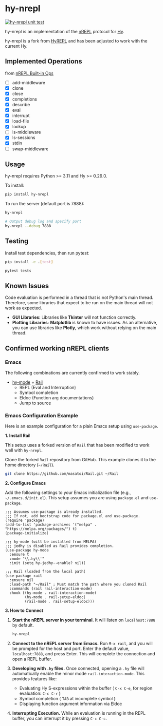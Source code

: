 # hy-nrepl
[![hy-nrepl unit test](https://github.com/masatoi/hy-nrepl/actions/workflows/hy_nrepl_test.yaml/badge.svg)](https://github.com/masatoi/hy-nrepl/actions/workflows/hy_nrepl_test.yaml)

hy-nrepl is an implementation of the [nREPL](https://nrepl.org) protocol for [Hy](https://github.com/hylang/hy).

hy-nrepl is a fork from [HyREPL](https://github.com/allison-casey/HyREPL) and has been adjusted to work with the current Hy.

## Implemented Operations

from [nREPL Built-in Ops](https://nrepl.org/nrepl/1.3/ops.html)

- [ ] add-middleware
- [x] clone
- [x] close
- [x] completions
- [x] describe
- [x] eval
- [x] interrupt
- [x] load-file
- [x] lookup
- [ ] ls-middleware
- [x] ls-sessions
- [x] stdin
- [ ] swap-middleware

## Usage
hy-nrepl requires Python >= 3.11 and Hy >= 0.29.0.

To install:

```sh
pip install hy-nrepl
````

To run the server (default port is 7888):

```sh
hy-nrepl

# Output debug log and specify port
hy-nrepl --debug 7888
```

## Testing

Install test dependencies, then run pytest:

```sh
pip install -e .[test]

pytest tests
```

## Known Issues

Code evaluation is performed in a thread that is not Python's main thread. Therefore, some libraries that expect to be run on the main thread will not work as expected.

  - **GUI Libraries**: Libraries like **Tkinter** will not function correctly.
  - **Plotting Libraries**: **Matplotlib** is known to have issues. As an alternative, you can use libraries like **Plotly**, which work without relying on the main thread.

## Confirmed working nREPL clients

### Emacs

The following combinations are currently confirmed to work stably.

  - [hy-mode](https://github.com/hylang/hy-mode) + [Rail](https://github.com/masatoi/Rail)
      - REPL (Eval and Interruption)
      - Symbol completion
      - Eldoc (Function arg documentations)
      - Jump to source

### Emacs Configuration Example

Here is an example configuration for a plain Emacs setup using `use-package`.

**1. Install Rail**

This setup uses a forked version of `Rail` that has been modified to work well with `hy-nrepl`.

Clone the forked `Rail` repository from GitHub. This example clones it to the home directory (`~/Rail`).

```sh
git clone https://github.com/masatoi/Rail.git ~/Rail
```

**2. Configure Emacs**

Add the following settings to your Emacs initialization file (e.g., `~/.emacs.d/init.el`). This setup assumes you are using `package.el` and `use-package`.

```emacs-lisp
;;; Assumes use-package is already installed.
;;; If not, add bootstrap code for package.el and use-package.
(require 'package)
(add-to-list 'package-archives '("melpa" . "https://melpa.org/packages/") t)
(package-initialize)

;;; hy-mode (will be installed from MELPA)
;;; jedhy is disabled as Rail provides completion.
(use-package hy-mode
  :ensure t
  :mode "\\.hy\\'"
  :init (setq hy-jedhy--enable? nil))

;;; Rail (loaded from the local path)
(use-package rail
  :ensure nil
  :load-path "~/Rail" ; Must match the path where you cloned Rail
  :commands (rail rail-interaction-mode)
  :hook ((hy-mode . rail-interaction-mode)
         (hy-mode . rail-setup-eldoc)
         (rail-mode . rail-setup-eldoc)))
```

**3. How to Connect**

1.  **Start the nREPL server in your terminal.** It will listen on `localhost:7888` by default.

    ```sh
    hy-nrepl
    ```

2.  **Connect to the nREPL server from Emacs.** Run `M-x rail`, and you will be prompted for the host and port. Enter the default value, `localhost:7888`, and press Enter. This will complete the connection and open a REPL buffer.

3.  **Developing with `.hy` files.** Once connected, opening a `.hy` file will automatically enable the minor mode `rail-interaction-mode`. This provides features like:

      - Evaluating Hy S-expressions within the buffer ( `C-x C-e`, for region evaluation: `C-c C-r` )
      - Symbol completion ( `TAB` at incomplete symbol )
      - Displaying function argument information via Eldoc

4.  **Interrupting Execution.** While an evaluation is running in the REPL buffer, you can interrupt it by pressing `C-c C-c`.

<!-- end list -->
